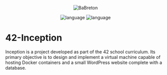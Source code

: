 <p align="center">
  <img src="https://github.com/BaBreton/42-Get_next_line/assets/124448529/43a36b92-4c44-4c58-b03c-b18903712b45" alt="BaBreton" />
</p>
<p align="center">
  <img src="https://img.shields.io/badge/Language-Docker-cyan" alt="language" />
  <img src="https://img.shields.io/badge/Mark-NC/100-green" alt="language" />
</p>

# 42-Inception

Inception is a project developed as part of the 42 school curriculum. Its primary objective is to design and implement a virtual machine capable of hosting Docker containers and a small WordPress website complete with a database.
